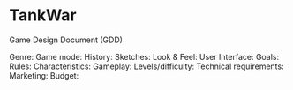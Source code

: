 # TankWar

Game Design Document (GDD)

Genre: 
Game mode:
History:
Sketches:
Look & Feel:
User Interface:
Goals:
Rules:
Characteristics:
Gameplay:
Levels/difficulty:
Technical requirements:
Marketing:
Budget:
